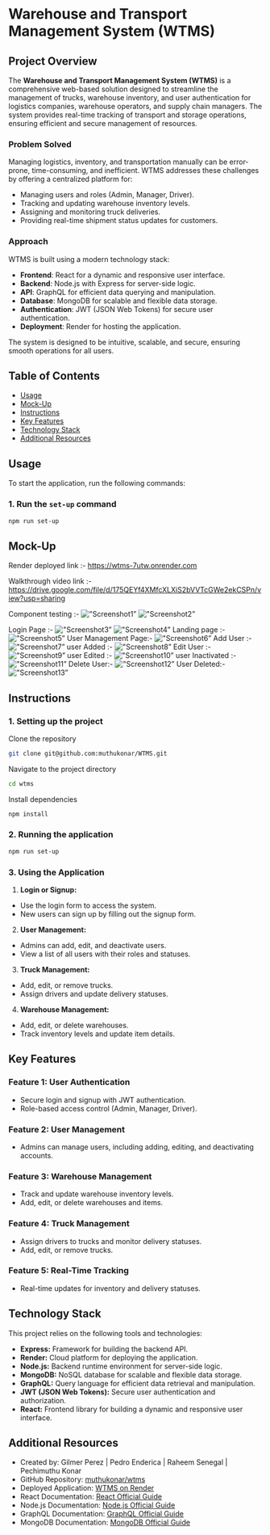 # Warehouse and Transport Management System (WTMS)

## Project Overview

The **Warehouse and Transport Management System (WTMS)** is a comprehensive web-based solution designed to streamline the management of trucks, warehouse inventory, and user authentication for logistics companies, warehouse operators, and supply chain managers. The system provides real-time tracking of transport and storage operations, ensuring efficient and secure management of resources.

### Problem Solved
Managing logistics, inventory, and transportation manually can be error-prone, time-consuming, and inefficient. WTMS addresses these challenges by offering a centralized platform for:
- Managing users and roles (Admin, Manager, Driver).
- Tracking and updating warehouse inventory levels.
- Assigning and monitoring truck deliveries.
- Providing real-time shipment status updates for customers.

### Approach
WTMS is built using a modern technology stack:
- **Frontend**: React for a dynamic and responsive user interface.
- **Backend**: Node.js with Express for server-side logic.
- **API**: GraphQL for efficient data querying and manipulation.
- **Database**: MongoDB for scalable and flexible data storage.
- **Authentication**: JWT (JSON Web Tokens) for secure user authentication.
- **Deployment**: Render for hosting the application.

The system is designed to be intuitive, scalable, and secure, ensuring smooth operations for all users.

## Table of Contents

- [Usage](#usage)
- [Mock-Up](#mock-up)
- [Instructions](#instructions)
- [Key Features](#key-features)
- [Technology Stack](#technology-stack)
- [Additional Resources](#additional-resources)

## Usage

To start the application, run the following commands:

### 1. Run the `set-up` command
```bash
npm run set-up
```

## Mock-Up

Render deployed link :- https://wtms-7utw.onrender.com

Walkthrough video link :- https://drive.google.com/file/d/175QEYf4XMfcXLXiS2bVVTcGWe2ekCSPn/view?usp=sharing


Component testing :-
!["Screenshot1”](./client/src/assets/WWW1.png)
!["Screenshot2”](./client/src/assets/WWW2.png)

Login Page :- 
!["Screenshot3”](./client/src/assets/WWW3.png)
!["Screenshot4”](./client/src/assets/WWW4.png)
Landing page :- 
!["Screenshot5”](./client/src/assets/WWW5.png)
User Management Page:-
!["Screenshot6”](./client/src/assets/WWW6.png)
Add User :- 
!["Screenshot7”](./client/src/assets/WWW7.png)
user Added :-
!["Screenshot8”](./client/src/assets/WWW8.png)
Edit User :-
!["Screenshot9”](./client/src/assets/WWW9.png)
user Edited :-
!["Screenshot10”](./client/src/assets/WWW10.png)
user Inactivated :-
!["Screenshot11”](./client/src/assets/WWW11.png)
Delete User:-
!["Screenshot12”](./client/src/assets/WWW12.png)
User Deleted:-
!["Screenshot13”](./client/src/assets/WWW13.png)



## Instructions

### 1. Setting up the project

Clone the repository
```bash
git clone git@github.com:muthukonar/WTMS.git
```

Navigate to the project directory
```bash
cd wtms
```

Install dependencies
```bash
npm install
```

### 2. Running the application

```bash
npm run set-up
```

### 3. Using the Application

1. **Login or Signup:**
- Use the login form to access the system.
- New users can sign up by filling out the signup form.

2. **User Management:**
- Admins can add, edit, and deactivate users.
- View a list of all users with their roles and statuses.

3. **Truck Management:**
- Add, edit, or remove trucks.
- Assign drivers and update delivery statuses.

4. **Warehouse Management:**
- Add, edit, or delete warehouses.
- Track inventory levels and update item details.

## Key Features

### Feature 1: User Authentication
- Secure login and signup with JWT authentication.
- Role-based access control (Admin, Manager, Driver).

### Feature 2: User Management
- Admins can manage users, including adding, editing, and deactivating accounts.

### Feature 3: Warehouse Management
- Track and update warehouse inventory levels.
- Add, edit, or delete warehouses and items.

### Feature 4: Truck Management
- Assign drivers to trucks and monitor delivery statuses.
- Add, edit, or remove trucks.

### Feature 5: Real-Time Tracking
- Real-time updates for inventory and delivery statuses.

## Technology Stack

This project relies on the following tools and technologies:
- **Express:** Framework for building the backend API.
- **Render:** Cloud platform for deploying the application.
- **Node.js:** Backend runtime environment for server-side logic.
- **MongoDB:** NoSQL database for scalable and flexible data storage.
- **GraphQL:** Query language for efficient data retrieval and manipulation.
- **JWT (JSON Web Tokens):** Secure user authentication and authorization.
- **React:** Frontend library for building a dynamic and responsive user interface.

## Additional Resources

- Created by: Gilmer Perez | Pedro Enderica | Raheem Senegal | Pechimuthu Konar
- GitHub Repository: [muthukonar/wtms](https://github.com/muthukonar/WTMS)
- Deployed Application: [WTMS on Render](https://wtms-7utw.onrender.com/)
- React Documentation: [React Official Guide](https://react.dev/learn)
- Node.js Documentation: [Node.js Official Guide](https://nodejs.org/docs/latest/api/)
- GraphQL Documentation: [GraphQL Official Guide](https://graphql.org/learn/)
- MongoDB Documentation: [MongoDB Official Guide](https://www.mongodb.com/docs/)
